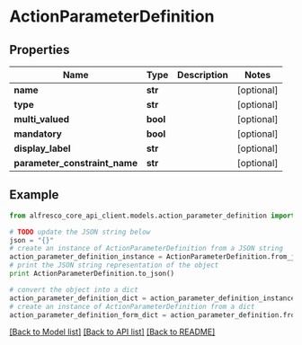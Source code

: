 # ActionParameterDefinition


## Properties
Name | Type | Description | Notes
------------ | ------------- | ------------- | -------------
**name** | **str** |  | [optional] 
**type** | **str** |  | [optional] 
**multi_valued** | **bool** |  | [optional] 
**mandatory** | **bool** |  | [optional] 
**display_label** | **str** |  | [optional] 
**parameter_constraint_name** | **str** |  | [optional] 

## Example

```python
from alfresco_core_api_client.models.action_parameter_definition import ActionParameterDefinition

# TODO update the JSON string below
json = "{}"
# create an instance of ActionParameterDefinition from a JSON string
action_parameter_definition_instance = ActionParameterDefinition.from_json(json)
# print the JSON string representation of the object
print ActionParameterDefinition.to_json()

# convert the object into a dict
action_parameter_definition_dict = action_parameter_definition_instance.to_dict()
# create an instance of ActionParameterDefinition from a dict
action_parameter_definition_form_dict = action_parameter_definition.from_dict(action_parameter_definition_dict)
```
[[Back to Model list]](../README.md#documentation-for-models) [[Back to API list]](../README.md#documentation-for-api-endpoints) [[Back to README]](../README.md)



